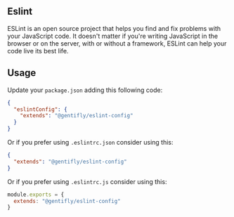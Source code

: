 ## Eslint

ESLint is an open source project that helps you find and fix problems with your JavaScript code. It doesn't matter if you're writing JavaScript in the browser or on the server,
with or without a framework, ESLint can help your code live its best life.

## Usage

Update your `package.json` adding this following code:

```json
{
  "eslintConfig": {
    "extends": "@gentifly/eslint-config"
  }
}
```

Or if you prefer using `.eslintrc.json` consider using this:

```json
{
  "extends": "@gentifly/eslint-config"
}
```

Or if you prefer using `.eslintrc.js` consider using this:

```javascript
module.exports = {
  extends: "@gentifly/eslint-config"
}
```
